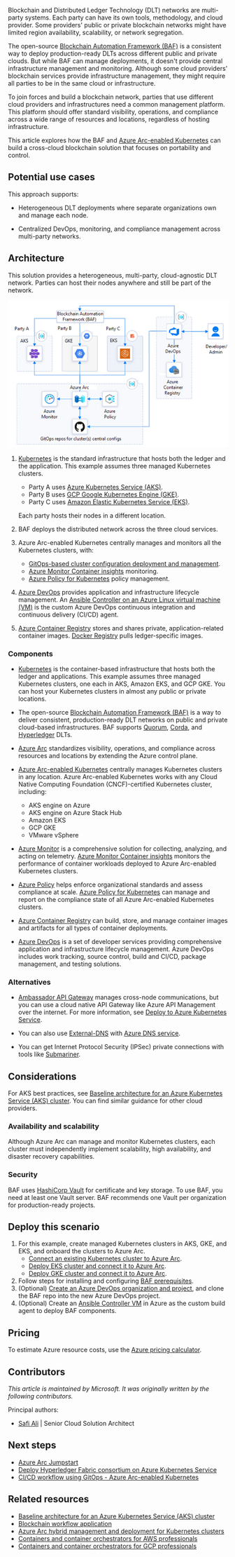 Blockchain and Distributed Ledger Technology (DLT) networks are multi-party systems. Each party can have its own tools, methodology, and cloud provider. Some providers' public or private blockchain networks might have limited region availability, scalability, or network segregation.

The open-source [Blockchain Automation Framework (BAF)](https://blockchain-automation-framework.readthedocs.io/) is a consistent way to deploy production-ready DLTs across different public and private clouds. But while BAF can manage deployments, it doesn't provide central infrastructure management and monitoring. Although some cloud providers' blockchain services provide infrastructure management, they might require all parties to be in the same cloud or infrastructure.

To join forces and build a blockchain network, parties that use different cloud providers and infrastructures need a common management platform. This platform should offer standard visibility, operations, and compliance across a wide range of resources and locations, regardless of hosting infrastructure.

This article explores how the BAF and [Azure Arc-enabled Kubernetes](/azure/azure-arc/kubernetes/overview) can build a cross-cloud blockchain solution that focuses on portability and control.

## Potential use cases

This approach supports:

- Heterogeneous DLT deployments where separate organizations own and manage each node.

- Centralized DevOps, monitoring, and compliance management across multi-party networks.

## Architecture

This solution provides a heterogeneous, multi-party, cloud-agnostic DLT network. Parties can host their nodes anywhere and still be part of the network.

![Diagram showing a three-party blockchain network with each party using a different cloud provider, managed and monitored through BAF and Azure Arc.](media/multi-cloud-blockchain-network.png)

1. [Kubernetes](https://kubernetes.io) is the standard infrastructure that hosts both the ledger and the application. This example assumes three managed Kubernetes clusters.
   - Party A uses [Azure Kubernetes Service (AKS)](/azure/aks/intro-kubernetes).
   - Party B uses [GCP Google Kubernetes Engine (GKE)](https://cloud.google.com/kubernetes-engine).
   - Party C uses [Amazon Elastic Kubernetes Service (EKS)](https://aws.amazon.com/eks/).

   Each party hosts their nodes in a different location.

1. BAF deploys the distributed network across the three cloud services.

1. Azure Arc-enabled Kubernetes centrally manages and monitors all the Kubernetes clusters, with:

   - [GitOps-based cluster configuration deployment and management](/azure/azure-arc/kubernetes/conceptual-configurations).
   - [Azure Monitor Container insights](/azure/azure-monitor/containers/container-insights-analyze) monitoring.
   - [Azure Policy for Kubernetes](/azure/governance/policy/concepts/policy-for-kubernetes) policy management.

1. [Azure DevOps](https://dev.azure.com/) provides application and infrastructure lifecycle management. An [Ansible Controller on an Azure Linux virtual machine (VM)](https://azuredevopslabs.com/labs/vstsextend/ansible) is the custom Azure DevOps continuous integration and continuous delivery (CI/CD) agent.

1. [Azure Container Registry](https://azure.microsoft.com/services/container-registry) stores and shares private, application-related container images. [Docker Registry](https://docs.docker.com/registry) pulls ledger-specific images.

### Components

- [Kubernetes](https://kubernetes.io) is the container-based infrastructure that hosts both the ledger and applications. This example assumes three managed Kubernetes clusters, one each in AKS, Amazon EKS, and GCP GKE. You can host your Kubernetes clusters in almost any public or private locations.

- The open-source [Blockchain Automation Framework (BAF)](https://blockchain-automation-framework.readthedocs.io) is a way to deliver consistent, production-ready DLT networks on public and private cloud-based infrastructures. BAF supports [Quorum](https://consensys.net/quorum/), [Corda](https://www.corda.net), and [Hyperledger](https://www.hyperledger.org) DLTs.

- [Azure Arc](https://azure.microsoft.com/services/azure-arc) standardizes visibility, operations, and compliance across resources and locations by extending the Azure control plane.

- [Azure Arc-enabled Kubernetes](/azure/azure-arc/kubernetes/overview) centrally manages Kubernetes clusters in any location. Azure Arc-enabled Kubernetes works with any Cloud Native Computing Foundation (CNCF)-certified Kubernetes cluster, including:

  - AKS engine on Azure
  - AKS engine on Azure Stack Hub
  - Amazon EKS
  - GCP GKE
  - VMware vSphere

- [Azure Monitor](https://azure.microsoft.com/services/monitor) is a comprehensive solution for collecting, analyzing, and acting on telemetry. [Azure Monitor Container insights](/azure/azure-monitor/containers/container-insights-overview) monitors the performance of container workloads deployed to Azure Arc-enabled Kubernetes clusters.

- [Azure Policy](https://azure.microsoft.com/services/azure-policy) helps enforce organizational standards and assess compliance at scale. [Azure Policy for Kubernetes](/azure/governance/policy/concepts/policy-for-kubernetes) can manage and report on the compliance state of all Azure Arc-enabled Kubernetes clusters.

- [Azure Container Registry](https://azure.microsoft.com/services/container-registry) can build, store, and manage container images and artifacts for all types of container deployments.

- [Azure DevOps](https://azure.microsoft.com/services/devops) is a set of developer services providing comprehensive application and infrastructure lifecycle management. Azure DevOps includes work tracking, source control, build and CI/CD, package management, and testing solutions.

### Alternatives

- [Ambassador API Gateway](https://www.getambassador.io/products/api-gateway) manages cross-node communications, but you can use a cloud native API Gateway like Azure API Management over the internet. For more information, see [Deploy to Azure Kubernetes Service](/azure/api-management/how-to-deploy-self-hosted-gateway-azure-kubernetes-service).

- You can also use [External-DNS](https://github.com/kubernetes-sigs/external-dns) with [Azure DNS service](https://azure.microsoft.com/services/dns).

- You can get Internet Protocol Security (IPSec) private connections with tools like [Submariner](https://submariner.io).

## Considerations

For AKS best practices, see [Baseline architecture for an Azure Kubernetes Service (AKS) cluster](../../reference-architectures/containers/aks/secure-baseline-aks.yml). You can find similar guidance for other cloud providers.

### Availability and scalability

Although Azure Arc can manage and monitor Kubernetes clusters, each cluster must independently implement scalability, high availability, and disaster recovery capabilities.

### Security

BAF uses [HashiCorp Vault](https://www.hashicorp.com/products/vault) for certificate and key storage. To use BAF, you need at least one Vault server. BAF recommends one Vault per organization for production-ready projects.

## Deploy this scenario

1. For this example, create managed Kubernetes clusters in AKS, GKE, and EKS, and onboard the clusters to Azure Arc.
   - [Connect an existing Kubernetes cluster to Azure Arc](https://azurearcjumpstart.io/azure_arc_jumpstart/azure_arc_k8s/general/onboard_k8s).
   - [Deploy EKS cluster and connect it to Azure Arc](https://azurearcjumpstart.io/azure_arc_jumpstart/azure_arc_k8s/eks/eks_terraform).
   - [Deploy GKE cluster and connect it to Azure Arc](https://azurearcjumpstart.io/azure_arc_jumpstart/azure_arc_k8s/gke/gke_terraform).
1. Follow steps for installing and configuring [BAF prerequisites](https://blockchain-automation-framework.readthedocs.io/en/latest/prerequisites.html).
1. (Optional) [Create an Azure DevOps organization and project](/azure/devops/organizations/accounts/create-organization), and clone the BAF repo into the new Azure DevOps project.
1. (Optional) Create an [Ansible Controller VM](https://azuredevopslabs.com/labs/vstsextend/ansible) in Azure as the custom build agent to deploy BAF components.

## Pricing

To estimate Azure resource costs, use the [Azure pricing calculator](https://azure.microsoft.com/pricing/calculator).

## Contributors

*This article is maintained by Microsoft. It was originally written by the following contributors.*

Principal authors:

* [Safi Ali](https://uk.linkedin.com/in/saffieldin) | Senior Cloud Solution Architect

## Next steps

- [Azure Arc Jumpstart](https://azurearcjumpstart.io)
- [Deploy Hyperledger Fabric consortium on Azure Kubernetes Service](/azure/blockchain/templates/hyperledger-fabric-consortium-azure-kubernetes-service)
- [CI/CD workflow using GitOps - Azure Arc-enabled Kubernetes](/azure/azure-arc/kubernetes/conceptual-gitops-ci-cd)

## Related resources

- [Baseline architecture for an Azure Kubernetes Service (AKS) cluster](../../reference-architectures/containers/aks/secure-baseline-aks.yml)
- [Blockchain workflow application](../../solution-ideas/articles/blockchain-workflow-application.yml)
- [Azure Arc hybrid management and deployment for Kubernetes clusters](../../hybrid/arc-hybrid-kubernetes.yml)
- [Containers and container orchestrators for AWS professionals](../../aws-professional/compute.md#containers-and-container-orchestrators)
- [Containers and container orchestrators for GCP professionals](../../gcp-professional/services.md#containers-and-container-orchestrators)

